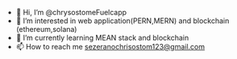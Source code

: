 - 👋 Hi, I’m @chrysostomeFuelcapp
- 👀 I’m interested in web application(PERN,MERN) and blockchain (ethereum,solana)
- 🌱 I’m currently learning MEAN stack and blockchain
- 📫 How to reach me sezeranochrisostom123@gmail.com

<!---
chrysostomeFuelcapp/chrysostomeFuelcapp is a ✨ special ✨ repository because its `README.md` (this file) appears on your GitHub profile.
You can click the Preview link to take a look at your changes.
--->
